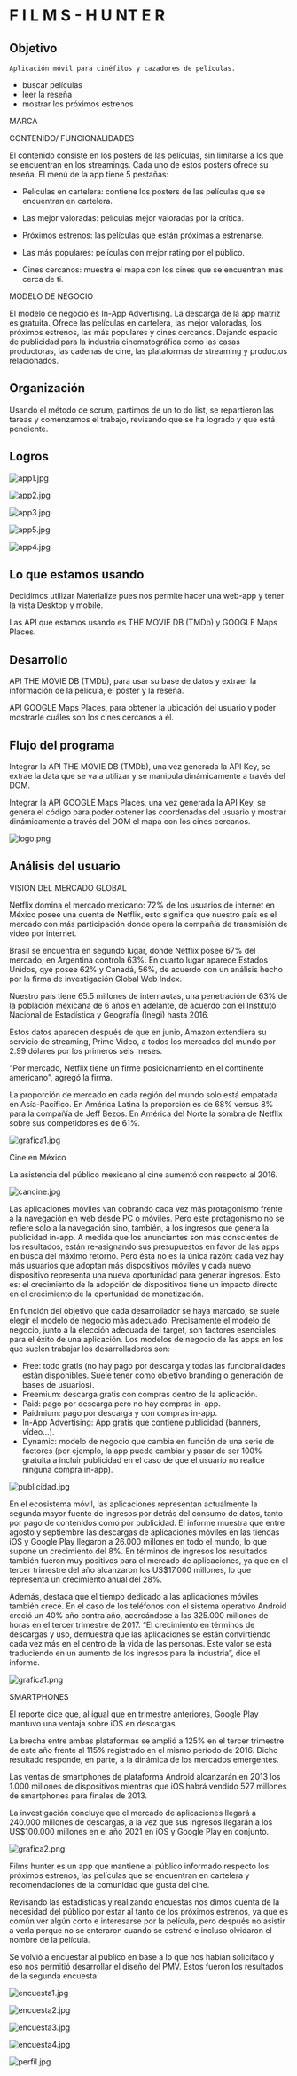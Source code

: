 # F I L M S - H U NT E R

## Objetivo

    Aplicación móvil para cinéfilos y cazadores de películas.

  *  buscar películas
  *  leer la reseña
  *  mostrar los próximos estrenos

MARCA

CONTENIDO/ FUNCIONALIDADES

  El contenido consiste en los posters de las películas, sin limitarse a los que se encuentran en los streamings. Cada uno de estos posters ofrece su reseña. El menú de la app tiene 5 pestañas:

   * Películas en cartelera: contiene los posters de las películas que se encuentran en cartelera.

   * Las mejor valoradas: películas mejor valoradas por la crítica.

   * Próximos estrenos: las películas que están próximas a estrenarse.

   * Las más populares: películas con mejor rating por el público.

   * Cines cercanos: muestra el mapa con los cines que se encuentran más cerca de ti.

   MODELO DE NEGOCIO

   El modelo de negocio es In-App Advertising. La descarga de la app matriz es gratuita. Ofrece las películas en cartelera, las mejor valoradas, los próximos estrenos, las más populares y cines cercanos.
   Dejando espacio de publicidad para la industria cinematográfica como las casas productoras, las cadenas de cine, las plataformas de streaming y productos relacionados.

##  Organización

   Usando el método de scrum, partimos de un to do list, se repartieron las tareas y comenzamos el trabajo, revisando que se ha logrado y que está pendiente.

## Logros

  ![app1.jpg](assets/images/app1.jpg)

  ![app2.jpg](assets/images/app2.jpg)

  ![app3.jpg](assets/images/app3.jpg)

  ![app5.jpg](assets/images/app5.jpg)

  ![app4.jpg](assets/images/app4.jpg)


## Lo que estamos usando

 Decidimos utilizar Materialize pues nos permite hacer una web-app y tener la vista Desktop y mobile.

 Las API que estamos usando es THE MOVIE DB (TMDb) y GOOGLE Maps Places.

## Desarrollo

 API THE MOVIE DB (TMDb), para usar su base de datos y extraer la información de la película, el póster y la reseña.

 API GOOGLE Maps Places, para obtener la ubicación del usuario y poder mostrarle cuáles son los cines cercanos a él.

## Flujo del programa

 Integrar la API THE MOVIE DB (TMDb), una vez generada la API Key, se extrae la data que se va a utilizar y se manipula dinámicamente a través del DOM.

 Integrar la API GOOGLE Maps Places, una vez generada la API Key, se genera el código para poder obtener las coordenadas del usuario y mostrar dinámicamente a través del DOM el mapa con los cines cercanos.









  ![logo.png](assets/images/logo.png)

## Análisis del usuario

 VISIÓN DEL MERCADO GLOBAL

 Netflix domina el mercado mexicano: 72% de los usuarios de internet en México posee una cuenta de Netflix, esto significa que nuestro país es el mercado con más participación donde opera la compañía de transmisión de video por internet.

 Brasil se encuentra en segundo lugar, donde Netflix posee 67% del mercado; en Argentina controla 63%. En cuarto lugar aparece Estados Unidos, qye posee 62% y Canadá, 56%, de acuerdo con un análisis hecho por la firma de investigación Global Web Index.

 Nuestro país tiene 65.5 millones de internautas, una penetración de 63% de la población mexicana de 6 años en adelante, de acuerdo con el Instituto Nacional de Estadística y Geografía (Inegi) hasta 2016.

 Estos datos aparecen después de que en junio, Amazon extendiera su servicio de streaming, Prime Video, a todos los mercados del mundo por 2.99 dólares por los primeros seis meses.

 “Por mercado, Netflix tiene un firme posicionamiento en el continente americano”, agregó la firma.

 La proporción de mercado en cada región del mundo solo está empatada en Asía-Pacífico. En América Latina la proporción es de 68% versus 8% para la compañía de Jeff Bezos. En América del Norte la sombra de Netflix sobre sus competidores es de 61%.

 ![grafica1.jpg](assets/images/grafica1.jpg)

 Cine en México

 La asistencia del público mexicano al cine aumentó con respecto al 2016.                                                 

 ![cancine.jpg](assets/images/cancine.jpg)

 Las aplicaciones móviles van cobrando cada vez más protagonismo frente a la navegación en web desde PC o móviles. Pero este protagonismo no se refiere solo a la navegación sino, también, a los ingresos que genera la publicidad in-app. A medida que los anunciantes son más conscientes de los resultados, están re-asignando sus presupuestos en favor de las apps en busca del máximo retorno. Pero ésta no es la única razón: cada vez hay más usuarios que adoptan más dispositivos móviles y cada nuevo dispositivo representa una nueva oportunidad para generar ingresos. Esto es: el crecimiento de la adopción de dispositivos tiene un impacto directo en el crecimiento de la oportunidad de monetización.

 En función del objetivo que cada desarrollador se haya marcado, se suele elegir el modelo de negocio más adecuado. Precisamente el modelo de negocio, junto a la elección adecuada del target, son factores esenciales para el éxito de una aplicación. Los modelos de negocio de las apps en los que suelen trabajar los desarrolladores son:

  * Free: todo gratis (no hay pago por descarga y todas las funcionalidades están disponibles. Suele tener como objetivo branding o generación de bases de usuarios).
  *	Freemium: descarga gratis con compras dentro de la aplicación.
  *	Paid: pago por descarga pero no hay compras in-app.
  *	Paidmium: pago por descarga y con compras in-app.
  *	In-App Advertising: App gratis que contiene publicidad (banners, vídeo…).
  *	Dynamic: modelo de negocio que cambia en función de una serie de factores (por ejemplo, la app puede cambiar y pasar de ser 100% gratuita a incluir publicidad en el caso de que el usuario no realice ninguna compra in-app).

 ![publicidad.jpg](assets/images/publicidad.jpg)

 En el ecosistema móvil, las aplicaciones representan actualmente la segunda mayor fuente de ingresos por detrás del consumo de datos, tanto por pago de contenidos como por publicidad. El informe muestra que entre agosto y septiembre las descargas de aplicaciones móviles en las tiendas iOS y Google Play llegaron a 26.000 millones en todo el mundo, lo que supone un crecimiento del 8%. En términos de ingresos los resultados también fueron muy positivos para el mercado de aplicaciones, ya que en el tercer trimestre del año alcanzaron los US$17.000 millones, lo que representa un crecimiento anual del 28%.


 Además, destaca que el tiempo dedicado a las aplicaciones móviles también crece. En el caso de los teléfonos con el sistema operativo Android creció un 40% año contra año, acercándose a las 325.000 millones de horas en el tercer trimestre de 2017.
    “El crecimiento en términos de descargas y uso, demuestra que las aplicaciones se están convirtiendo cada vez más en el centro de la vida de las personas. Este valor se está traduciendo en un aumento de los ingresos para la industria”, dice el informe.

 ![grafica1.png](assets/images/grafica1.png)

 SMARTPHONES

 El reporte dice que, al igual que en trimestre anteriores, Google Play mantuvo una ventaja sobre iOS en descargas.

 La brecha entre ambas plataformas se amplió a 125% en el tercer trimestre de este año frente al 115% registrado en el mismo período de 2016. Dicho resultado responde, en parte, a la dinámica de los mercados emergentes.

 Las ventas de smartphones de plataforma Android alcanzarán en 2013 los 1.000 millones de dispositivos mientras que iOS habrá vendido 527 millones de smartphones para finales de 2013.

 La investigación concluye que el mercado de aplicaciones llegará a 240.000 millones de descargas, a la vez que sus ingresos llegarán a los US$100.000 millones en el año 2021 en iOS y Google Play en conjunto.

 ![grafica2.png](assets/images/grafica2.png)

 Films hunter es un app que mantiene al público informado respecto los próximos estrenos, las películas que se encuentran en cartelera y recomendaciones de la comunidad que gusta del cine.

 Revisando las estadísticas y realizando encuestas nos dimos cuenta de la necesidad del público por estar al tanto de los próximos estrenos, ya que es común ver algún corto e interesarse por la película, pero después no asistir a verla porque no se enteraron cuando se estrenó e incluso olvidaron el nombre de la película.

 Se volvió a encuestar al público en base a lo que nos habían solicitado y eso nos permitió desarrollar el diseño del PMV.
 Estos fueron los resultados de la segunda encuesta:

 ![encuesta1.jpg](assets/images/encuesta1.jpg)

 ![encuesta2.jpg](assets/images/encuesta2.jpg)

 ![encuesta3.jpg](assets/images/encuesta3.jpg)

 ![encuesta4.jpg](assets/images/encuesta4.jpg)

 ![perfil.jpg](assets/images/perfil.jpg)




